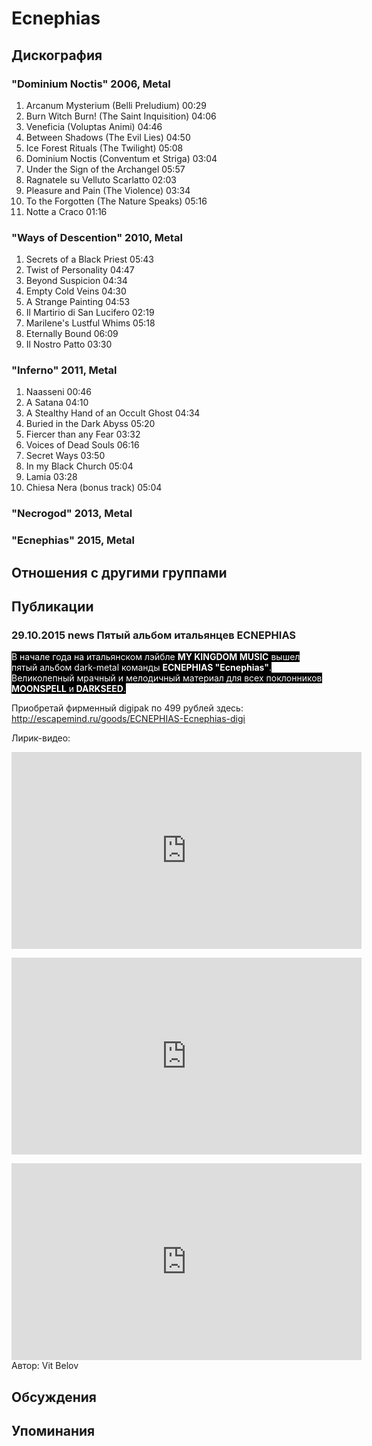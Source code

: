 # Ecnephias



## Дискография

### "Dominium Noctis" 2006, Metal

1.	 Arcanum Mysterium (Belli Preludium)	00:29	 
2.	 Burn Witch Burn! (The Saint Inquisition)	04:06	 
3.	 Veneficia (Voluptas Animi)	04:46	 
4.	 Between Shadows (The Evil Lies)	04:50	 
5.	 Ice Forest Rituals (The Twilight)	05:08	 
6.	 Dominium Noctis (Conventum et Striga)	03:04	 
7.	 Under the Sign of the Archangel	05:57	 
8.	 Ragnatele su Velluto Scarlatto	02:03	 
9.	 Pleasure and Pain (The Violence)	03:34	 
10.	 To the Forgotten (The Nature Speaks)	05:16	 
11.	 Notte a Craco	01:16	

### "Ways of Descention" 2010, Metal

1.	 Secrets of a Black Priest	05:43	 
2.	 Twist of Personality	04:47	 
3.	 Beyond Suspicion	04:34	 
4.	 Empty Cold Veins	04:30	 
5.	 A Strange Painting	04:53	 
6.	 Il Martirio di San Lucifero	02:19	 
7.	 Marilene's Lustful Whims	05:18	 
8.	 Eternally Bound	06:09	 
9.	 Il Nostro Patto	03:30	

### "Inferno" 2011, Metal

1.	 Naasseni	00:46
2.	 A Satana	04:10	 
3.	 A Stealthy Hand of an Occult Ghost	04:34	 
4.	 Buried in the Dark Abyss	05:20	 
5.	 Fiercer than any Fear	03:32	 
6.	 Voices of Dead Souls	06:16	 
7.	 Secret Ways	03:50	 
8.	 In my Black Church	05:04	 
9.	 Lamia	03:28	 
10.	 Chiesa Nera (bonus track)	05:04

### "Necrogod" 2013, Metal



### "Ecnephias" 2015, Metal




## Отношения с другими группами


## Публикации

### 29.10.2015 news Пятый альбом итальянцев ECNEPHIAS

<P><FONT style="BACKGROUND-COLOR: #000000" color=#ffffff>В начале года на итальянском лэйбле <STRONG>MY KINGDOM MUSIC</STRONG> вышел пятый альбом dark-metal команды <STRONG>ECNEPHIAS "Ecnephias"</STRONG>. Великолепный мрачный и мелодичный материал для всех поклонников <STRONG>MOONSPELL</STRONG> и<STRONG> DARKSEED</STRONG>. </FONT></P>
<P>Приобретай фирменный digipak по 499 рублей здесь: <A href="http://escapemind.ru/goods/ECNEPHIAS-Ecnephias-digi">http://escapemind.ru/goods/ECNEPHIAS-Ecnephias-digi</A></P>
<P>Лирик-видео:</P>
<P>
<CENTER><IFRAME height=315 src="https://www.youtube.com/embed/FSUaQ0pxcIk" frameBorder=0 width=560 allowfullscreen></IFRAME>
<P></P>
<P>
<CENTER><IFRAME height=315 src="https://www.youtube.com/embed/me1_SimbASg" frameBorder=0 width=560 allowfullscreen></IFRAME></CENTER></CENTER>
<P>
<CENTER><IFRAME height=315 src="https://www.youtube.com/embed/iTy6stZUCXc" frameBorder=0 width=560 allowfullscreen></IFRAME></CENTER>
Автор: Vit Belov


## Обсуждения


## Упоминания

